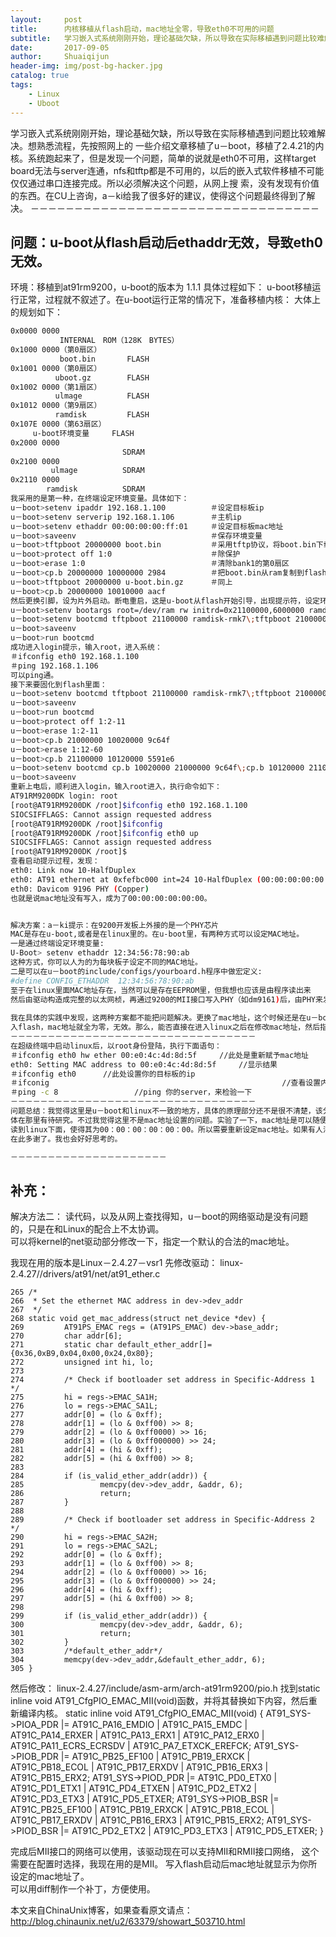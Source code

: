 ```yaml
---
layout:     post
title:      内核移植从flash启动，mac地址全零，导致eth0不可用的问题
subtitle:   学习嵌入式系统刚刚开始，理论基础欠缺，所以导致在实际移植遇到问题比较难解决。
date:       2017-09-05
author:     Shuaiqijun
header-img: img/post-bg-hacker.jpg
catalog: true
tags:
    - Linux
    - Uboot
---
```


学习嵌入式系统刚刚开始，理论基础欠缺，所以导致在实际移植遇到问题比较难解决。想熟悉流程，先按照网上的
一些介绍文章移植了u－boot，移植了2.4.21的内核。系统跑起来了，但是发现一个问题，简单的说就是eth0不可用，这样target
board无法与server连通，nfs和tftp都是不可用的，以后的嵌入式软件移植不可能仅仅通过串口连接完成。所以必须解决这个问题，从网上搜
索，没有发现有价值的东西。在CU上咨询，a－ki给我了很多好的建议，使得这个问题最终得到了解决。
－－－－－－－－－－－－－－－－－－－－－－－－－－－－－－－－－
## 问题：u-boot从flash启动后ethaddr无效，导致eth0无效。
环境：移植到at91rm9200，u-boot的版本为 1.1.1
具体过程如下：
u-boot移植运行正常，过程就不叙述了。在u-boot运行正常的情况下，准备移植内核：
大体上的规划如下：

```bash
0x0000 0000
           INTERNAL　ROM（128K　BYTES） 
0x1000 0000（第0扇区）
           boot.bin       FLASH 
0x1001 0000（第0扇区）
          uboot.gz        FLASH 
0x1002 0000（第1扇区）
          ulmage          FLASH 
0x1012 0000（第9扇区）
          ramdisk         FLASH 
0x107E 0000（第63扇区）
　　　u-boot环境变量     FLASH 
0x2000 0000
                         SDRAM 
0x2100 0000
         ulmage          SDRAM 
0x2110 0000
        ramdisk          SDRAM
我采用的是第一种，在终端设定环境变量。具体如下：
u－boot>setenv ipaddr 192.168.1.100          ＃设定目标板ip
u－boot>setenv serverip 192.168.1.106        ＃主机ip
u－boot>setenv ethaddr 00:00:00:00:ff:01     ＃设定目标板mac地址
u－boot>saveenv                              ＃保存环境变量
u－boot>tftpboot 20000000 boot.bin           ＃采用tftp协议，将boot.bin下载到20000000的SDRAM
u－boot>protect off 1:0                      ＃除保护
u－boot>erase 1:0                            ＃清除bank1的第0扇区
u－boot>cp.b 20000000 10000000 2984          ＃把boot.bin从ram复制到flash区10000000处，2984为boot.bin的大小（16进制）
u－boot>tftpboot 20000000 u-boot.bin.gz      ＃同上
u－boot>cp.b 20000000 10010000 aacf
然后更换引脚，设为片外启动。断电重启，这是u-boot从flash开始引导，出现提示符，设定环境变量使过程自动化：
u－boot>setenv bootargs root=/dev/ram rw initrd=0x21100000,6000000 ramdisk_size=15360 console=ttyS0,115200 mem=32M
u－boot>setenv bootcmd tftpboot 21100000 ramdisk-rmk7\;tftpboot 21000000 uImage\;bootm 21000000
u－boot>saveenv
u－boot>run bootcmd
成功进入login提示，输入root，进入系统：
＃ifconfig eth0 192.168.1.100
＃ping 192.168.1.106
可以ping通。
接下来要固化到flash里面：
u－boot>setenv bootcmd tftpboot 21100000 ramdisk-rmk7\;tftpboot 21000000 uImage
u－boot>saveenv
u－boot>run bootcmd
u－boot>protect off 1:2-11
u－boot>erase 1:2-11
u－boot>cp.b 21000000 10020000 9c64f
u－boot>erase 1:12-60
u－boot>cp.b 21100000 10120000 5591e6
u－boot>setenv bootcmd cp.b 10020000 21000000 9c64f\;cp.b 10120000 21100000 5591e6\;bootm 21000000
u－boot>saveenv
重新上电后，顺利进入login，输入root进入，执行命令如下：
AT91RM9200DK login: root
[root@AT91RM9200DK /root]$ifconfig eth0 192.168.1.100
SIOCSIFFLAGS: Cannot assign requested address
[root@AT91RM9200DK /root]$ifconfig
[root@AT91RM9200DK /root]$ifconfig eth0 up
SIOCSIFFLAGS: Cannot assign requested address
[root@AT91RM9200DK /root]$
查看启动提示过程，发现：
eth0: Link now 10-HalfDuplex
eth0: AT91 ethernet at 0xfefbc000 int=24 10-HalfDuplex (00:00:00:00:00:00)
eth0: Davicom 9196 PHY (Copper)
也就是说mac地址没有写入，成为了00:00:00:00:00:00。


解决方案：a－ki提示：在9200开发板上外接的是一个PHY芯片 
MAC是存在u-boot,或者是在linux里的。在u-boot里，有两种方式可以设定MAC地址。
一是通过终端设定环境变量:
U-Boot> setenv ethaddr 12:34:56:78:90:ab
这种方式，你可以人为的为每块板子设定不同的MAC地址。
二是可以在u－boot的include/configs/yourboard.h程序中做宏定义:
#define CONFIG_ETHADDR  12:34:56:78:90:ab
至于在linux里面MAC地址存在，当然可以是存在EEPROM里，但我想也应该是由程序读出来
然后由驱动构造成完整的以太网桢，再通过9200的MII接口写入PHY（如dm9161)后，由PHY来发出。不会象某些芯片会自动读入。
   
我在具体的实践中发现，这两种方案都不能把问题解决。更换了mac地址，这个时候还是在u－boot>提示符下更改的，仍然不成立。也就是说一旦写
入flash，mac地址就全为零，无效。那么，能否直接在进入linux之后在修改mac地址，然后指定ip呢？经过实践，此方案可行。具体方法如下：
－－－－－－－－－－－－－－－－－－－－－－－－－－－－－－－－－
在超级终端中启动linux后，以root身份登陆，执行下面语句：
＃ifconfig eth0 hw ether 00:e0:4c:4d:8d:5f     //此处是重新赋予mac地址
eth0: Setting MAC address to 00:e0:4c:4d:8d:5f     //显示结果
＃ifconfig eth0      //此处设置你的目标板的ip
＃ifconig                                                    //查看设置内容
＃ping -c 8                 //ping 你的server，来检验一下
－－－－－－－－－－－－－－－－－－－－－－－－－－－－－－－－－
问题总结：我觉得这里是u－boot和linux不一致的地方，具体的原理部分还不是很不清楚，该分歧的地方具
体在那里有待研究。不过我觉得这里不是mac地址设置的问题。实验了一下，mac地址是可以随便设的。只不过在u－boot里面设定的ethaddr没有
读到linux下面，使得其为00：00：00：00：00：00。所以需要重新设定mac地址。如果有人清楚的知道该问题的核心所在，请告诉我，呵呵，
在此多谢了。我也会好好思考的。

－－－－－－－－－－－－－－－－－－－－－
```

## 补充：

解决方法二：
读代码，以及从网上查找得知，u－boot的网络驱动是没有问题的，只是在和Linux的配合上不太协调。  
可以将kernel的net驱动部分修改一下，指定一个默认的合法的mac地址。

我现在用的版本是Linux－2.4.27－vsr1
先修改驱动：
linux-2.4.27//drivers/at91/net/at91_ether.c

    265 /*
    266  * Set the ethernet MAC address in dev->dev_addr
    267  */
    268 static void get_mac_address(struct net_device *dev) {
    269         AT91PS_EMAC regs = (AT91PS_EMAC) dev->base_addr;
    270         char addr[6];
    271         static char default_ether_addr[]={0x36,0xB9,0x04,0x00,0x24,0x80};
    272         unsigned int hi, lo;
    273 
    274         /* Check if bootloader set address in Specific-Address 1 */
    275         hi = regs->EMAC_SA1H;
    276         lo = regs->EMAC_SA1L;
    277         addr[0] = (lo & 0xff);
    278         addr[1] = (lo & 0xff00) >> 8;
    279         addr[2] = (lo & 0xff0000) >> 16;
    280         addr[3] = (lo & 0xff000000) >> 24;
    281         addr[4] = (hi & 0xff);
    282         addr[5] = (hi & 0xff00) >> 8;
    283 
    284         if (is_valid_ether_addr(addr)) {
    285                 memcpy(dev->dev_addr, &addr, 6);
    286                 return;
    287         }
    288 
    289         /* Check if bootloader set address in Specific-Address 2 */
    290         hi = regs->EMAC_SA2H;
    291         lo = regs->EMAC_SA2L;
    292         addr[0] = (lo & 0xff);
    293         addr[1] = (lo & 0xff00) >> 8;
    294         addr[2] = (lo & 0xff0000) >> 16;
    295         addr[3] = (lo & 0xff000000) >> 24;
    296         addr[4] = (hi & 0xff);
    297         addr[5] = (hi & 0xff00) >> 8;
    298 
    299         if (is_valid_ether_addr(addr)) {
    300                 memcpy(dev->dev_addr, &addr, 6);
    301                 return;
    302         }
    303         /*default_ether_addr*/
    304         memcpy(dev->dev_addr,&default_ether_addr, 6);
    305 }
然后修改：
linux-2.4.27/include/asm-arm/arch-at91rm9200/pio.h
找到static inline void AT91_CfgPIO_EMAC_MII(void)函数，并将其替换如下内容，然后重新编译内核。
static inline void AT91_CfgPIO_EMAC_MII(void) {
        AT91_SYS->PIOA_PDR |= AT91C_PA16_EMDIO | AT91C_PA15_EMDC | AT91C_PA14_ERXER | AT91C_PA13_ERX1
                | AT91C_PA12_ERX0 | AT91C_PA11_ECRS_ECRSDV | AT91C_PA7_ETXCK_EREFCK;
        AT91_SYS->PIOB_PDR |= AT91C_PB25_EF100 | AT91C_PB19_ERXCK | AT91C_PB18_ECOL | AT91C_PB17_ERXDV
                | AT91C_PB16_ERX3 | AT91C_PB15_ERX2;
        AT91_SYS->PIOD_PDR |= AT91C_PD0_ETX0 | AT91C_PD1_ETX1 | AT91C_PD4_ETXEN | AT91C_PD2_ETX2
                | AT91C_PD3_ETX3 | AT91C_PD5_ETXER;
        AT91_SYS->PIOB_BSR |= AT91C_PB25_EF100 | AT91C_PB19_ERXCK | AT91C_PB18_ECOL | AT91C_PB17_ERXDV
                | AT91C_PB16_ERX3 | AT91C_PB15_ERX2;
        AT91_SYS->PIOD_BSR |= AT91C_PD2_ETX2 | AT91C_PD3_ETX3 | AT91C_PD5_ETXER;
}

完成后MII接口的网络可以使用，该驱动现在可以支持MII和RMII接口网络，  这个需要在配置时选择，我现在用的是MII。  写入flash启动后mac地址就显示为你所设定的mac地址了。  
可以用diff制作一个补丁，方便使用。
                
                
                

本文来自ChinaUnix博客，如果查看原文请点：http://blog.chinaunix.net/u2/63379/showart_503710.html
